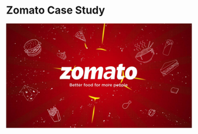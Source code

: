 # Zomato Case Study
![](https://github.com/HumorSapien/Zomato_Case_Study/blob/main/logo.jpg?raw=true)
